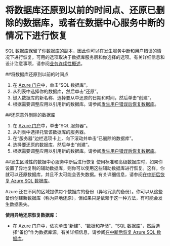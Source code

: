 <properties
	pageTitle="排查 Azure SQL 数据库的备份和还原问题"
	description="了解如何在发生错误和服务中断时，使用 Azure SQL 数据库中的备份和副本恢复云数据库。"
	services="sql-database"
	documentationCenter=""
	authors="dalechen"
	manager="msmets"
	editor=""/>

<tags
	ms.service="sql-database"
	ms.date="12/10/2015"
	wacn.date="01/29/2016"/>

# 将数据库还原到以前的时间点、还原已删除的数据库，或者在数据中心服务中断的情况下进行恢复

SQL 数据库保留了你数据库的副本，因此你可以在发生服务中断和用户错误的情况下进行恢复。可用的选项取决于数据库服务层和你选择的选项。有关详细信息和设计注意事项，请参阅[业务连续性概述](/documentation/articles/sql-database-business-continuity)。

##将数据库还原到以前的时间点
1.	在 [Azure 门户](http://www.azure.cn)中，单击“SQL 数据库”。
2.	从列表中选择你的数据库，然后单击“还原”。
3.	键入数据库的新名称、选择要从中还原的日期和时间，然后单击“创建”。
4.	根据需要调整应用以引用新的数据库。请参阅[发生用户错误后恢复数据库](/documentation/articles/sql-database-user-error-recovery)。

##还原意外删除的数据库
1.	在 [Azure 门户](http://www.azure.cn)中，单击“SQL 服务器”。
2.	从列表中选择托管该数据库的服务器。
3.	在“服务器”边栏选项卡上，向下滚动并单击“已删除的数据库”。
4.	选择要还原的数据库，然后单击“创建”。
5.	根据需要调整应用以引用新的数据库。请参阅[发生用户错误后恢复数据库](/documentation/articles/sql-database-user-error-recovery)。

##发生区域性的数据中心服务中断后进行恢复
使用标准和高级数据库时，如果你设置了异地复制的辅助数据库，则你可以使用这些辅助数据库进行恢复。这样，你就可以还原数据库，并且不太可能会丢失数据。有关详细信息，请参阅[在中断后恢复 Azure SQL 数据库](/documentation/articles/sql-database-disaster-recovery)。

Azure 还在不同的区域提供每个数据库的备份（异地冗余的备份）。你可以从这些备份创建新数据库（称为异地还原），但如果只是依赖于这一种方法，有可能会发生数据丢失。

**使用异地还原恢复数据库：**

- 在 [Azure 门户](http://www.azure.cn)中，依次单击“新建”、“数据和存储”、“SQL 数据库”，然后选择“备份”作为数据库源。有关详细信息，请参阅[在中断后恢复 Azure SQL 数据库](/documentation/articles/sql-database-disaster-recovery)。

<!---HONumber=Mooncake_0118_2016-->
